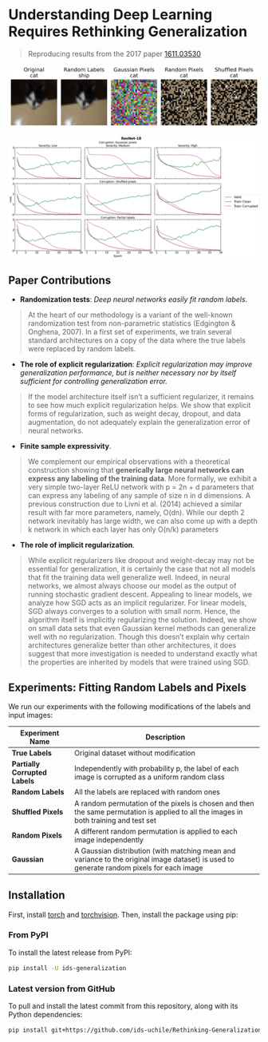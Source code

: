 # Understanding Deep Learning Requires Rethinking Generalization

>Reproducing results from the 2017 paper [1611.03530](https://arxiv.org/abs/1611.03530)

![CIFAR10 Corruptions](./figures/cifar10_corruptions.png)

![Results](./figures/cifar10-resnet18-loss-all_corruptions-epoch.png)

## Paper Contributions

* **Randomization tests**: *Deep neural networks easily fit random labels.*
>  At the heart of our methodology is a variant of the well-known randomization test from non-parametric statistics (Edgington & Onghena, 2007). In a first set of experiments, we train several standard architectures on a copy of the data where the true labels were replaced by random labels.

* **The role of explicit regularization**: *Explicit regularization may improve generalization performance, but is neither necessary nor by itself sufficient for controlling generalization error.*
> If the model architecture itself isn’t a sufficient regularizer, it remains to see how much explicit regularization helps. We show that explicit forms of regularization, such as weight decay, dropout, and data augmentation, do not adequately explain the generalization error of neural networks.

* **Finite sample expressivity**. 
> We complement our empirical observations with a theoretical construction showing that **generically large neural networks can express any labeling of the training data**. More formally, we exhibit a very simple two-layer ReLU network with p = 2n + d parameters that can express any labeling of any sample of size n in d dimensions. A previous construction due to Livni et al. (2014) achieved a similar result with far more parameters, namely, O(dn). While our depth 2 network inevitably has large width, we can also come up with a depth k network in which each layer has only O(n/k) parameters

* **The role of implicit regularization**. 
> While explicit regularizers like dropout and weight-decay may not be essential for generalization, it is certainly the case that not all models that fit the training data well generalize well. Indeed, in neural networks, we almost always choose our model as the output of running stochastic gradient descent. Appealing to linear models, we analyze how SGD acts as an implicit regularizer. For linear models, SGD always converges to a solution with small norm. Hence, the algorithm itself is implicitly regularizing the solution. Indeed, we show on small data sets that even Gaussian kernel methods can generalize well with no regularization. Though this doesn’t explain why certain architectures generalize better than other architectures, it does suggest that more investigation is needed to understand exactly what the properties are inherited by models that were trained using SGD.

## Experiments: Fitting Random Labels and Pixels
We run our experiments with the following modifications of the labels and input images:

| Experiment Name | Description |
| --------------- | ----------- |
| **True Labels**                | Original dataset without modification |
| **Partially Corrupted Labels** | Independently with probability p, the label of each image is corrupted as a uniform random class |
| **Random Labels**              | All the labels are replaced with random ones |
| **Shuffled Pixels**            | A random permutation of the pixels is chosen and then the same permutation is applied to all the images in both training and test set |
| **Random Pixels**              | A different random permutation is applied to each image independently |
| **Gaussian**                   | A Gaussian distribution (with matching mean and variance to the original image dataset) is used to generate random pixels for each image |


## Installation

First, install [torch](https://pytorch.org/get-started/locally/) and [torchvision](https://pytorch.org/get-started/locally/). Then, install the package using pip:


### From PyPI

To install the latest release from PyPI:

```bash
pip install -U ids-generalization
```

### Latest version from GitHub

To pull and install the latest commit from this repository, along with its Python dependencies:

```bash
pip install git+https://github.com/ids-uchile/Rethinking-Generalization.git
```
